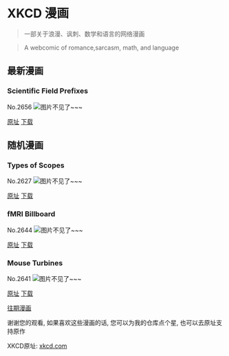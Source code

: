 # XKCD 漫画


> 一部关于浪漫、讽刺、数学和语言的网络漫画

> A webcomic of romance,sarcasm, math, and language


## 最新漫画
### Scientific Field Prefixes
No.2656
![图片不见了~~~](https://imgs.xkcd.com/comics/scientific_field_prefixes.png)

[原址](https://xkcd.com//2656) [下载](https://imgs.xkcd.com/comics/scientific_field_prefixes.png)



## 随机漫画
### Types of Scopes
No.2627
![图片不见了~~~](https://imgs.xkcd.com/comics/types_of_scopes.png)

[原址](https://xkcd.com//2627) [下载](https://imgs.xkcd.com/comics/types_of_scopes.png)



### fMRI Billboard
No.2644
![图片不见了~~~](https://imgs.xkcd.com/comics/fmri_billboard.png)

[原址](https://xkcd.com//2644) [下载](https://imgs.xkcd.com/comics/fmri_billboard.png)



### Mouse Turbines
No.2641
![图片不见了~~~](https://imgs.xkcd.com/comics/mouse_turbines.png)

[原址](https://xkcd.com//2641) [下载](https://imgs.xkcd.com/comics/mouse_turbines.png)



[往期漫画](image/)

谢谢您的观看, 如果喜欢这些漫画的话, 
您可以为我的仓库点个星, 也可以去原址支持原作

XKCD原址: [xkcd.com](https://xkcd.com)

